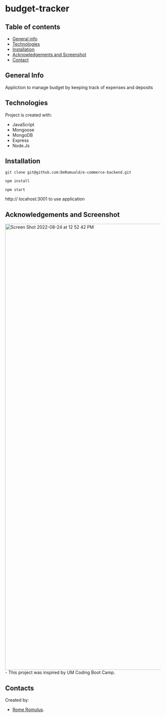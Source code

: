 # budget-tracker

## Table of contents
* [General info](#general-info)
* [Technologies](#technologies)
* [Installation](#installation)
* [Acknowledgements and Screenshot](#acknowledgements-and-screenshot)
* [Contact](#contact)



## General Info
Appliction to manage budget by keeping track of expenses and deposits

## Technologies
Project is created with:
- JavaScript
- Mongoose
- MongoDB
- Express
- Node.Js

## Installation

``` terminal
git clone git@github.com:DeRomuald/e-commerce-backend.git

npm install

npm start
```
 http:// locahost:3001 to use application

## Acknowledgements and Screenshot
<img width="1440" alt="Screen Shot 2022-08-24 at 12 52 42 PM" src="https://user-images.githubusercontent.com/100550961/186478276-3d5cb14e-d29f-4b77-91b7-22fc1b887977.png">
- This project was inspired by UM Coding Boot Camp.

## Contacts
Created by:
- [Rome Romulus](https://github.com/DeRomuald).

